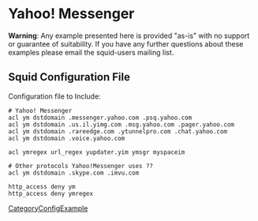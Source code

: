# Yahoo\! Messenger

**Warning**: Any example presented here is provided "as-is" with no
support or guarantee of suitability. If you have any further questions
about these examples please email the squid-users mailing list.

## Squid Configuration File

Configuration file to Include:

    # Yahoo! Messenger
    acl ym dstdomain .messenger.yahoo.com .psq.yahoo.com
    acl ym dstdomain .us.il.yimg.com .msg.yahoo.com .pager.yahoo.com
    acl ym dstdomain .rareedge.com .ytunnelpro.com .chat.yahoo.com
    acl ym dstdomain .voice.yahoo.com
    
    acl ymregex url_regex yupdater.yim ymsgr myspaceim
    
    # Other protocols Yahoo!Messenger uses ??
    acl ym dstdomain .skype.com .imvu.com
    
    http_access deny ym
    http_access deny ymregex

[CategoryConfigExample](https://wiki.squid-cache.org/ConfigExamples/Chat/YahooMessenger/CategoryConfigExample#)
